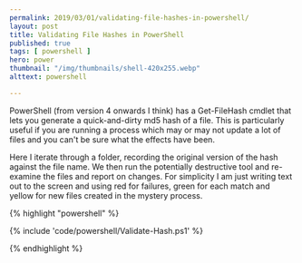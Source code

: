 ```yaml
---
permalink: 2019/03/01/validating-file-hashes-in-powershell/
layout: post
title: Validating File Hashes in PowerShell
published: true 
tags: [ powershell ]
hero: power
thumbnail: "/img/thumbnails/shell-420x255.webp"
alttext: powershell

---
```


PowerShell (from version 4 onwards I think) has a Get-FileHash cmdlet that lets you generate a quick-and-dirty 
md5 hash of a file. This is particularly useful if you are running a process which may or may not update a lot of 
files and you can't be sure what the effects have been. 

Here I iterate through a folder, recording the original version of the hash against the file name. We then run the 
potentially destructive tool and re-examine the files and report on changes. For simplicity I am just writing text out 
to the screen and using red for failures, green for each match and yellow for new files created in the mystery process.


{% highlight "powershell" %}

{% include 'code/powershell/Validate-Hash.ps1' %}

{% endhighlight %}
